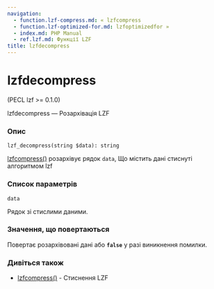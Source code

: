 ```yaml
---
navigation:
  - function.lzf-compress.md: « lzfcompress
  - function.lzf-optimized-for.md: lzfoptimizedfor »
  - index.md: PHP Manual
  - ref.lzf.md: Функції LZF
title: lzfdecompress
---
```

# lzfdecompress

(PECL lzf >= 0.1.0)

lzfdecompress — Розархівація LZF

### Опис

```methodsynopsis
lzf_decompress(string $data): string
```

[lzfcompress()](function.lzf-compress.md) розархівує рядок `data`, Що містить дані стиснуті алгоритмом lzf

### Список параметрів

`data`

Рядок зі стислими даними.

### Значення, що повертаються

Повертає розархівовані дані або **`false`** у разі виникнення помилки.

### Дивіться також

-   [lzfcompress()](function.lzf-compress.md) - Стиснення LZF
